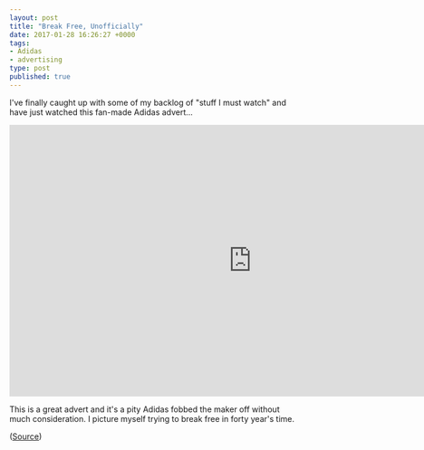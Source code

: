 ```yaml
---
layout: post
title: "Break Free, Unofficially"
date: 2017-01-28 16:26:27 +0000
tags:
- Adidas
- advertising
type: post
published: true
---
```


I've finally caught up with some of my backlog of "stuff I must watch" and have just watched this fan-made Adidas advert...

<iframe width="853" height="480" src="https://www.youtube-nocookie.com/embed/gXfLl3qYy0k?rel=0" frameborder="0" allowfullscreen></iframe>

This is a great advert and it's a pity Adidas fobbed the maker off without much consideration. I picture myself trying to break free in forty year's time.

([Source](https://www.branding.news/2017/01/11/unofficial-adidas-advert-is-showing-people-how-to-break-free/))
